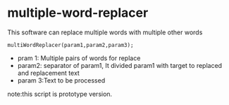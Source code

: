 # multiple-word-replacer

This software can replace multiple words with multiple other words

```
multiWordReplacer(param1,param2,param3);
```

 - pram 1: Multiple pairs of words for replace
 - param2: separator of param1, It divided param1 with target to replaced and replacement text
 - param 3:Text to be processed

note:this script is prototype version.
